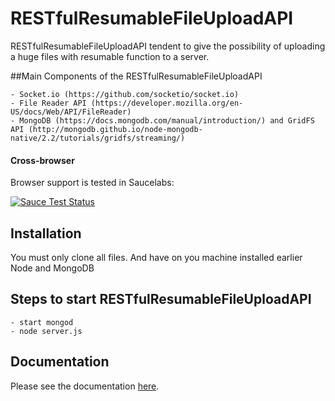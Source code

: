 # RESTfulResumableFileUploadAPI

RESTfulResumableFileUploadAPI tendent to give the possibility of uploading a huge files with resumable function to a server.

##Main Components of the RESTfulResumableFileUploadAPI

	- Socket.io (https://github.com/socketio/socket.io)
	- File Reader API (https://developer.mozilla.org/en-US/docs/Web/API/FileReader)
	- MongoDB (https://docs.mongodb.com/manual/introduction/) and GridFS API (http://mongodb.github.io/node-mongodb-native/2.2/tutorials/gridfs/streaming/)

#### Cross-browser

Browser support is tested in Saucelabs:

[![Sauce Test Status](https://saucelabs.com/browser-matrix/socket.svg)](https://saucelabs.com/u/socket)

## Installation

You must only clone all files.
And have on you machine installed earlier Node and MongoDB

## Steps to start RESTfulResumableFileUploadAPI

	- start mongod
	- node server.js


## Documentation

Please see the documentation [here](https://drive.google.com/file/d/0B-oqeWH4WAM-RUVFc3ZQT0E2V2c/view?usp=sharing).



